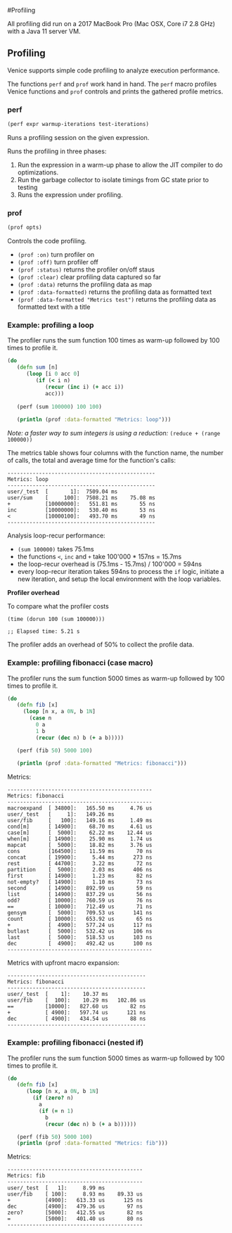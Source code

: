 #Profiling


All profiling did run on a 2017 MacBook Pro (Mac OSX, Core i7 2.8 GHz) 
with a Java 11 server VM.



## Profiling

Venice supports simple code profiling to analyze execution performance.

The functions `perf` and `prof` work hand in hand.
The `perf` macro profiles Venice functions and `prof` controls and prints 
the gathered profile metrics.


### perf

```clojure
(perf expr warmup-iterations test-iterations)
```

Runs a profiling session on the given expression. 

Runs the profiling in three phases: 
   1. Run the expression in a warm-up phase to allow the JIT compiler to do optimizations. 
   2. Run the garbage collector to isolate timings from GC state prior to testing 
   3. Runs the expression under profiling.


### prof

```clojure
(prof opts)
```

Controls the code profiling.

- `(prof :on)`   turn profiler on  
- `(prof :off)`   turn profiler off  
- `(prof :status)`   returns the profiler on/off staus  
- `(prof :clear)`   clear profiling data captured so far  
- `(prof :data)`   returns the profiling data as map  
- `(prof :data-formatted)`   returns the profiling data as formatted text  
- `(prof :data-formatted "Metrics test")`   returns the profiling data as formatted text with a title  



### Example: profiling a loop

The profiler runs the sum function 100 times as warm-up followed by 100 times to profile it. 

```clojure
(do
   (defn sum [n]
      (loop [i 0 acc 0]
         (if (< i n)
            (recur (inc i) (+ acc i))
            acc)))
            
   (perf (sum 100000) 100 100)
   
   (println (prof :data-formatted "Metrics: loop")))
```

_Note: a faster way to sum integers is using a reduction:_ `(reduce + (range 100000))`

The metrics table shows four columns with the function name, the number of calls, the 
total and average time for the function's calls:

```text
-----------------------------------------------
Metrics: loop
-----------------------------------------------
user/_test  [       1]:  7509.04 ms            
user/sum    [     100]:  7508.21 ms    75.08 ms
+           [10000000]:   551.81 ms       55 ns
inc         [10000000]:   530.40 ms       53 ns
<           [10000100]:   493.70 ms       49 ns
-----------------------------------------------
```

Analysis loop-recur performance:

* `(sum 100000)` takes 75.1ms
* the functions `<`, `inc` and `+` take 100'000 * 157ns = 15.7ms
* the loop-recur overhead is (75.1ms - 15.7ms) / 100'000 = 594ns
* every loop-recur iteration takes 594ns to process the `if` logic, initiate a new 
  iteration, and setup the local environment with the loop variables.

**Profiler overhead**

To compare what the profiler costs

```text
(time (dorun 100 (sum 100000)))

;; Elapsed time: 5.21 s
```

The profiler adds an overhead of 50% to collect the profile data.



### Example: profiling fibonacci (case macro)

The profiler runs the sum function 5000 times as warm-up followed by 100 times to profile it. 

```clojure
(do
   (defn fib [x]
     (loop [n x, a 0N, b 1N]
       (case n
         0 a
         1 b 
         (recur (dec n) b (+ a b)))))

   (perf (fib 50) 5000 100)
   
   (println (prof :data-formatted "Metrics: fibonacci")))
```

Metrics:

```text
----------------------------------------------
Metrics: fibonacci
----------------------------------------------
macroexpand  [ 34800]:   165.50 ms     4.76 us
user/_test   [     1]:   149.26 ms            
user/fib     [   100]:   149.16 ms     1.49 ms
cond[m]      [ 14900]:    68.70 ms     4.61 us
case[m]      [  5000]:    62.22 ms    12.44 us
when[m]      [ 14900]:    25.90 ms     1.74 us
mapcat       [  5000]:    18.82 ms     3.76 us
cons         [164500]:    11.59 ms       70 ns
concat       [ 19900]:     5.44 ms      273 ns
rest         [ 44700]:     3.22 ms       72 ns
partition    [  5000]:     2.03 ms      406 ns
first        [ 14900]:     1.23 ms       82 ns
not-empty?   [ 14900]:     1.10 ms       73 ns
second       [ 14900]:   892.99 us       59 ns
list         [ 14900]:   837.29 us       56 ns
odd?         [ 10000]:   760.59 us       76 ns
==           [ 10000]:   712.49 us       71 ns
gensym       [  5000]:   709.53 us      141 ns
count        [ 10000]:   653.92 us       65 ns
+            [  4900]:   577.24 us      117 ns
butlast      [  5000]:   532.42 us      106 ns
last         [  5000]:   518.53 us      103 ns
dec          [  4900]:   492.42 us      100 ns
----------------------------------------------
```

Metrics with upfront macro expansion:

```text
--------------------------------------------
Metrics: fibonacci
--------------------------------------------
user/_test  [    1]:    10.37 ms            
user/fib    [  100]:    10.29 ms   102.86 us
==          [10000]:   827.60 us       82 ns
+           [ 4900]:   597.74 us      121 ns
dec         [ 4900]:   434.54 us       88 ns
--------------------------------------------
```


### Example: profiling fibonacci (nested if)

The profiler runs the sum function 5000 times as warm-up followed by 100 times to profile it. 

```clojure
(do
   (defn fib [x]
      (loop [n x, a 0N, b 1N]
        (if (zero? n)
          a
          (if (= n 1)
            b 
            (recur (dec n) b (+ a b))))))

   (perf (fib 50) 5000 100)
   (println (prof :data-formatted "Metrics: fib")))
```

Metrics:

```text
-------------------------------------------
Metrics: fib
-------------------------------------------
user/_test  [   1]:     8.99 ms            
user/fib    [ 100]:     8.93 ms    89.33 us
+           [4900]:   613.33 us      125 ns
dec         [4900]:   479.36 us       97 ns
zero?       [5000]:   412.55 us       82 ns
=           [5000]:   401.40 us       80 ns
-------------------------------------------
```
